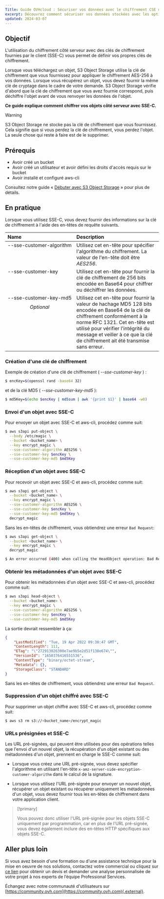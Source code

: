 ```yaml
---
Title: Guide OVHcloud : Sécuriser vos données avec le chiffrement CSE ou SSE
excerpt: Découvrez comment sécuriser vos données stockées avec les options de chiffrement CSE, SSE-C, et SSE-S3 chez OVHcloud, et choisissez la meilleure solution pour vos besoins.
updated: 2024-03-07
---
```


<style>
td:nth-of-type(1) {
  vertical-align: top;
  white-space: nowrap;
}
.optional {
  font-style:italic;
  margin-top:10px;
  text-align:center;
}
</style>

## Objectif

L'utilisation du chiffrement côté serveur avec des clés de chiffrement fournies par le client (SSE-C) vous permet de définir vos propres clés de chiffrement.  

Lorsque vous téléchargez un objet, S3 Object Storage utilise la clé de chiffrement que vous fournissez pour appliquer le chiffrement AES-256 à vos données. Lorsque vous récupérez un objet, vous devez fournir la même clé de cryptage dans le cadre de votre demande. S3 Object Storage vérifie d'abord que la clé de chiffrement que vous avez fournie correspond, puis déchiffre l'objet avant de vous renvoyer les données de l'objet.

**Ce guide explique comment chiffrer vos objets côté serveur avec SSE-C.**

> [!warning]
>
> S3 Object Storage ne stocke pas la clé de chiffrement que vous fournissez. Cela signifie que si vous perdez la clé de chiffrement, vous perdez l'objet. La seule chose qui reste à faire est de le supprimer.
>

## Prérequis

- Avoir créé un bucket
- Avoir créé un utilisateur et avoir défini les droits d'accès requis sur le bucket
- Avoir installé et configuré aws-cli

Consultez notre guide « [Débuter avec S3 Object Storage](/pages/storage_and_backup/object_storage/s3_getting_started_with_object_storage) » pour plus de détails.

## En pratique

Lorsque vous utilisez SSE-C, vous devez fournir des informations sur la clé de chiffrement à l'aide des en-têtes de requête suivants.

| Name | Description |
|:-----|:------------|
| --sse​-customer-algorithm | Utilisez cet en-tête pour spécifier l'algorithme du chiffrement. La valeur de l'en-tête doit être *AES256*.  |
| --sse-customer-key | Utilisez cet en-tête pour fournir la clé de chiffrement de 256 bits encodée en Base64 pour chiffrer ou déchiffrer les données. |
| --sse​-customer-key-md5<p class="optional">Optional</p>| Utilisez cet en-tête pour fournir la valeur de hachage MD5 128 bits encodée en Base64 de la clé de chiffrement conformément à la norme RFC 1321. Cet en-tête est utilisé pour vérifier l'intégrité du message et veiller à ce que la clé de chiffrement ait été transmise sans erreur. |

### Création d'une clé de chiffrement

Exemple de création d'une clé de chiffrement ( *--sse-customer-key* ) :

```bash
$ encKey=$(openssl rand -base64 32)
```

et de la clé MD5 ( *--sse-customer-key-md5* ):

```bash
$ md5Key=$(echo $encKey | md5sum | awk '{print $1}' | base64 -w0)
```

### Envoi d'un objet avec SSE-C

Pour envoyer un objet avec SSE-C et aws-cli, procédez comme suit:

```bash
$ aws s3api put-object \
  --body /etc/magic \
  --bucket <bucket_name> \
  --key encrypt_magic \
  --sse-customer-algorithm AES256 \
  --sse-customer-key $encKey \
  --sse-customer-key-md5 $md5Key
```

### Réception d'un objet avec SSE-C

Pour recevoir un objet avec SSE-C et aws-cli, procédez comme suit:

```bash
$ aws s3api get-object \
  --bucket <bucket_name> \
  --key encrypt_magic \
  --sse-customer-algorithm AES256 \
  --sse-customer-key $encKey \
  --sse-customer-key-md5 $md5Key \
  decrypt_magic
```

Sans les en-têtes de chiffrement, vous obtiendrez une erreur `Bad Request`:

```bash
$ aws s3api get-object \
  --bucket <bucket_name> \
  --key encrypt_magic \
  decrypt_magic

$ An error occurred (400) when calling the HeadObject operation: Bad Request
```

### Obtenir les métadonnées d'un objet avec SSE-C

Pour obtenir les métadonnées d'un objet avec SSE-C et aws-cli, procédez comme suit:

```bash
$ aws s3api head-object \
  --bucket <bucket_name> \
  --key encrypt_magic \
  --sse-customer-algorithm AES256 \
  --sse-customer-key $encKey \
  --sse-customer-key-md5 $md5Key
```

La sortie devrait ressembler à ça:

```json
{
    "LastModified": "Tue, 19 Apr 2022 09:38:47 GMT",
    "ContentLength": 111,
    "ETag": "\"272913026300e7ae9b5e2d51f138e674\"",
    "VersionId": "1650376416551536",
    "ContentType": "binary/octet-stream",
    "Metadata": {},
    "StorageClass": "STANDARD"
}
```

Sans les en-têtes de chiffrement, vous obtiendrez une erreur `Bad Request`.

### Suppression d'un objet chiffré avec SSE-C

Pour supprimer un objet chiffré avec SSE-C et aws-cli, procédez comme suit:

```bash
$ aws s3 rm s3://<bucket_name>/encrypt_magic
```

### URLs présignées et SSE-C

Les URL pré-signées, qui peuvent être utilisées pour des opérations telles que l'envoi d'un nouvel objet, la récupération d'un objet existant ou des métadonnées d'un objet, prennent en charge le SSE-C comme suit:

- Lorsque vous créez une URL pré-signée, vous devez spécifier l'algorithme en utilisant l'en-tête `x-amz-server-side-encryption-customer-algorithm` dans le calcul de la signature.

- Lorsque vous utilisez l'URL pré-signée pour envoyer un nouvel objet, récupérer un objet existant ou récupérer uniquement les métadonnées d'un objet, vous devez fournir tous les en-têtes de chiffrement dans votre application client.

> [!primary]
>
> Vous pouvez donc utiliser l'URL pré-signée pour les objets SSE-C uniquement par programmation, car en plus de l'URL pré-signée, vous devez également inclure des en-têtes HTTP spécifiques aux objets SSE-C.
>

## Aller plus loin

Si vous avez besoin d'une formation ou d'une assistance technique pour la mise en oeuvre de nos solutions, contactez votre commercial ou cliquez sur [ce lien](https://www.ovhcloud.com/fr/professional-services/) pour obtenir un devis et demander une analyse personnalisée de votre projet à nos experts de l’équipe Professional Services.

Échangez avec notre communauté d'utilisateurs sur [https://community.ovh.com](https://community.ovh.com){.external}.
